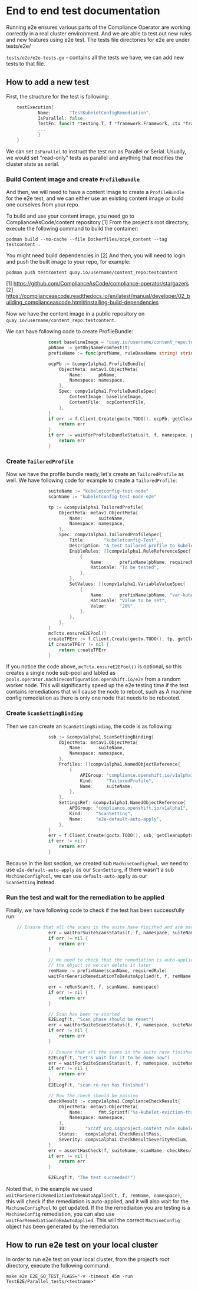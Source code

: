 # End to end test documentation

Running e2e ensures various parts of the Compliance Operator are working correctly in a real cluster environment. And we are able to test out new rules and new features using e2e test.
The tests file directories for e2e are under tests/e2e/

`tests/e2e/e2e-tests.go` - contains all the tests we have, we can add new tests to that file.

## How to add a new test

First, the structure for the test is following:

```go
	testExecution{
			Name:       "TestKubeletConfigRemediation",
			IsParallel: false,
			TestFn: func(t *testing.T, f *framework.Framework, ctx *framework.Context, mcTctx *mcTestCtx, namespace string) error {
            ...
            }
    }
```
We can set `IsParallel` to instruct the test run as Parallel or Serial.
Usually, we would set "read-only" tests as parallel and anything that modifies the cluster state as serial.

### Build Content image and create `ProfileBundle`

And then, we will need to have a content image to create a `ProfileBundle` for the e2e test, and we
can either use an existing content image or build one ourselves from your repo.

To build and use your content image, you need go to ComplianceAsCode/content repository.[1]
From the project’s root directory, execute the following command to build the container:

`podman build --no-cache --file Dockerfiles/ocp4_content --tag testcontent .`

You might need build dependencies in [2]
And then, you will need to login and push the built image to your repo, for example:

`podman push testcontent quay.io/username/content_repo:testcontent`

[1] https://github.com/ComplianceAsCode/compliance-operator/stargazers
[2] https://complianceascode.readthedocs.io/en/latest/manual/developer/02_building_complianceascode.html#installing-build-dependencies

Now we have the content image in a public repository on `quay.io/username/content_repo:testcontent`.

We can have following code to create ProfileBundle:

```go
                const baselineImage = "quay.io/username/content_repo:testcontent"
				pbName := getObjNameFromTest(t)
				prefixName := func(profName, ruleBaseName string) string { return profName + "-" + ruleBaseName }

				ocpPb := &compv1alpha1.ProfileBundle{
					ObjectMeta: metav1.ObjectMeta{
						Name:      pbName,
						Namespace: namespace,
					},
					Spec: compv1alpha1.ProfileBundleSpec{
						ContentImage: baselineImage,
						ContentFile:  ocpContentFile,
					},
				}
				if err := f.Client.Create(goctx.TODO(), ocpPb, getCleanupOpts(ctx)); err != nil {
					return err
				}
				if err := waitForProfileBundleStatus(t, f, namespace, pbName, compv1alpha1.DataStreamValid); err != nil {
					return err
				}

```

### Create `TailoredProfile`

Now we have the profile bundle ready, let's create an `TailoredProfile` as well.
We have following code for example to create a `TailoredProfile`:

```go
				suiteName := "kubeletconfig-test-node"
				scanName := "kubeletconfig-test-node-e2e"

				tp := &compv1alpha1.TailoredProfile{
					ObjectMeta: metav1.ObjectMeta{
						Name:      suiteName,
						Namespace: namespace,
					},
					Spec: compv1alpha1.TailoredProfileSpec{
						Title:       "kubeletconfig-Test",
						Description: "A test tailored profile to kubeletconfig remediation",
						EnableRules: []compv1alpha1.RuleReferenceSpec{
							{
								Name:      prefixName(pbName, requiredRule),
								Rationale: "To be tested",
							},
						},
						SetValues: []compv1alpha1.VariableValueSpec{
							{
								Name:      prefixName(pbName, "var-kubelet-evictionhard-imagefs-available"),
								Rationale: "Value to be set",
								Value:     "20%",
							},
						},
					},
				}
				mcTctx.ensureE2EPool()
				createTPErr := f.Client.Create(goctx.TODO(), tp, getCleanupOpts(ctx))
				if createTPErr != nil {
					return createTPErr
				}
```

If you notice the code above, `mcTctx.ensureE2EPool()` is optional, 
so this creates a single node sub-pool and labled as `pools.operator.machineconfiguration.openshift.io/e2e`
from a random worker node. This will significantly speed up the e2e 
testing time if the test contains remediations that will cause the node
to reboot, such as A machine config remediation as there is only one 
node that needs to be rebooted.


### Create `ScanSettingBinding`

Then we can create an `ScanSettingBinding`, the code is as following:

```go
				ssb := &compv1alpha1.ScanSettingBinding{
					ObjectMeta: metav1.ObjectMeta{
						Name:      suiteName,
						Namespace: namespace,
					},
					Profiles: []compv1alpha1.NamedObjectReference{
						{
							APIGroup: "compliance.openshift.io/v1alpha1",
							Kind:     "TailoredProfile",
							Name:     suiteName,
						},
					},
					SettingsRef: &compv1alpha1.NamedObjectReference{
						APIGroup: "compliance.openshift.io/v1alpha1",
						Kind:     "ScanSetting",
						Name:     "e2e-default-auto-apply",
					},
				}
    			err = f.Client.Create(goctx.TODO(), ssb, getCleanupOpts(ctx))
				if err != nil {
					return err
				}
```

Because in the last section, we created sub `MachineConfigPool`, we 
need to use `e2e-default-auto-apply` as our `ScanSetting`, if there wasn't a
sub `MachineConfigPool`, we can use `default-auto-apply` as our  
`ScanSetting` instead.


### Run the test and wait for the remediation to be applied

Finally, we have following code to check if the test has been successfully run:

```go
	// Ensure that all the scans in the suite have finished and are marked as Done
				err = waitForSuiteScansStatus(t, f, namespace, suiteName, compv1alpha1.PhaseDone, compv1alpha1.ResultNonCompliant)
				if err != nil {
					return err
				}

				// We need to check that the remediation is auto-applied and save
				// the object so we can delete it later
				remName := prefixName(scanName, requiredRule)
				waitForGenericRemediationToBeAutoApplied(t, f, remName, namespace)

				err = reRunScan(t, f, scanName, namespace)
				if err != nil {
					return err
				}

				// Scan has been re-started
				E2ELogf(t, "Scan phase should be reset")
				err = waitForSuiteScansStatus(t, f, namespace, suiteName, compv1alpha1.PhaseRunning, compv1alpha1.ResultNotAvailable)
				if err != nil {
					return err
				}

				// Ensure that all the scans in the suite have finished and are marked as Done
				E2ELogf(t, "Let's wait for it to be done now")
				err = waitForSuiteScansStatus(t, f, namespace, suiteName, compv1alpha1.PhaseDone, compv1alpha1.ResultCompliant)
				if err != nil {
					return err
				}
				E2ELogf(t, "scan re-run has finished")

				// Now the check should be passing
				checkResult := compv1alpha1.ComplianceCheckResult{
					ObjectMeta: metav1.ObjectMeta{
						Name:      fmt.Sprintf("%s-kubelet-eviction-thresholds-set-hard-imagefs-available", scanName),
						Namespace: namespace,
					},
					ID:       "xccdf_org.ssgproject.content_rule_kubelet_eviction_thresholds_set_hard_imagefs_available",
					Status:   compv1alpha1.CheckResultPass,
					Severity: compv1alpha1.CheckResultSeverityMedium,
				}
				err = assertHasCheck(f, suiteName, scanName, checkResult)
				if err != nil {
					return err
				}

				E2ELogf(t, "The test succeeded!")
```

Noted that, in the example we used `waitForGenericRemediationToBeAutoApplied(t, f, remName, namespace)`, 
this will check if the remediation is auto-applied, and it will also wait for the `MachineConfigPool` to get updated. If the the remediaiton you are testing is a `MachineConfig` remediation, you can also use
`waitForRemediationToBeAutoApplied`. This will the correct `MachineConfig` object has been generated
by the remediaiton.

## How to run e2e test on your local cluster

In order to run e2e test on your local cluster, from the project’s root directory,
execute the following command:

`make e2e E2E_GO_TEST_FLAGS="-v -timeout 45m -run TestE2E/Parallel_tests/<testname>"`